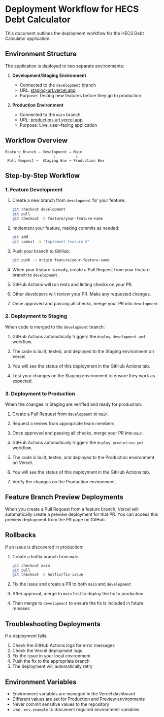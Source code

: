 # Deployment Workflow for HECS Debt Calculator

This document outlines the deployment workflow for the HECS Debt Calculator application.

## Environment Structure

The application is deployed to two separate environments:

1. **Development/Staging Environment**
   - Connected to the `development` branch
   - URL: [staging-url.vercel.app](https://staging-url.vercel.app)
   - Purpose: Testing new features before they go to production

2. **Production Environment**
   - Connected to the `main` branch
   - URL: [production-url.vercel.app](https://production-url.vercel.app)
   - Purpose: Live, user-facing application

## Workflow Overview

```
Feature Branch → Development → Main
      ↓               ↓         ↓
 Pull Request →  Staging Env → Production Env
```

## Step-by-Step Workflow

### 1. Feature Development

1. Create a new branch from `development` for your feature:
   ```bash
   git checkout development
   git pull
   git checkout -b feature/your-feature-name
   ```

2. Implement your feature, making commits as needed:
   ```bash
   git add .
   git commit -m "Implement feature X"
   ```

3. Push your branch to GitHub:
   ```bash
   git push -u origin feature/your-feature-name
   ```

4. When your feature is ready, create a Pull Request from your feature branch to `development`.

5. GitHub Actions will run tests and linting checks on your PR.

6. Other developers will review your PR. Make any requested changes.

7. Once approved and passing all checks, merge your PR into `development`.

### 2. Deployment to Staging

When code is merged to the `development` branch:

1. GitHub Actions automatically triggers the `deploy-development.yml` workflow.

2. The code is built, tested, and deployed to the Staging environment on Vercel.

3. You will see the status of this deployment in the GitHub Actions tab.

4. Test your changes on the Staging environment to ensure they work as expected.

### 3. Deployment to Production

When the changes in Staging are verified and ready for production:

1. Create a Pull Request from `development` to `main`.

2. Request a review from appropriate team members.

3. Once approved and passing all checks, merge your PR into `main`.

4. GitHub Actions automatically triggers the `deploy-production.yml` workflow.

5. The code is built, tested, and deployed to the Production environment on Vercel.

6. You will see the status of this deployment in the GitHub Actions tab.

7. Verify the changes on the Production environment.

## Feature Branch Preview Deployments

When you create a Pull Request from a feature branch, Vercel will automatically create a preview deployment for that PR. You can access this preview deployment from the PR page on GitHub.

## Rollbacks

If an issue is discovered in production:

1. Create a hotfix branch from `main`
   ```bash
   git checkout main
   git pull
   git checkout -b hotfix/fix-issue
   ```

2. Fix the issue and create a PR to both `main` and `development`

3. After approval, merge to `main` first to deploy the fix to production

4. Then merge to `development` to ensure the fix is included in future releases

## Troubleshooting Deployments

If a deployment fails:

1. Check the GitHub Actions logs for error messages
2. Check the Vercel deployment logs
3. Fix the issue in your local environment
4. Push the fix to the appropriate branch
5. The deployment will automatically retry

## Environment Variables

- Environment variables are managed in the Vercel dashboard
- Different values are set for Production and Preview environments
- Never commit sensitive values to the repository
- Use `.env.example` to document required environment variables 